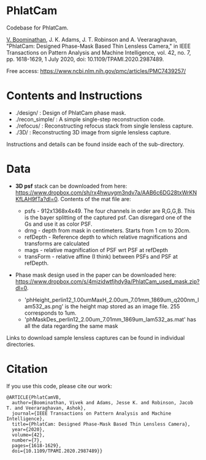 # PhlatCam
Codebase for PhlatCam.

[V. Boominathan](https://vivekboominathan.com/), J. K. Adams, J. T. Robinson and A. Veeraraghavan, "PhlatCam: Designed Phase-Mask Based Thin Lensless Camera," in IEEE Transactions on Pattern Analysis and Machine Intelligence, vol. 42, no. 7, pp. 1618-1629, 1 July 2020, doi: 10.1109/TPAMI.2020.2987489.

Free access: https://www.ncbi.nlm.nih.gov/pmc/articles/PMC7439257/

# Contents and Instructions

- ./design/ : Design of PhlatCam phase mask.
- ./recon_simple/ : A simple single-step reconstruction code.
- ./refocus/ : Reconstructing refocus stack from single lensless capture.
- ./3D/ : Reconstructing 3D image from signle lensless capture.

Instructions and details can be found inside each of the sub-directory.

# Data
- **3D psf** stack can be downloaded from here: https://www.dropbox.com/sh/rx4hwuygm3ndv7a/AAB6c6DG28txWrKNKfLAH9fTa?dl=0. Contents of the mat file are:
  - psfs - 912x1368x4x49. The four channels in order are R,G,G,B. This is the bayer splitting of the captured psf. Can disregard one of the Gs and use it as color PSF.
  - drng - depth from mask in centimeters. Starts from 1 cm to 20cm.
  - refDepth - Reference depth to which relative magnifications and transforms are calculated
  - mags - relative magnification of PSF wrt PSF at refDepth
  - transForm - relative affine (I think) between PSFs and PSF at refDepth.
  
- Phase mask design used in the paper can be downloaded here: https://www.dropbox.com/s/4mjzidwtfjhdy9a/PhlatCam_used_mask.zip?dl=0.
  - 'phHeight_perlin12_1.00umMaxH_2.00um_7.01mm_1869um_q200nm_lam532_as.png' is the height map stored as an image file. 255 corresponds to 1um.
  - 'phMaskDes_perlin12_2.00um_7.01mm_1869um_lam532_as.mat' has all the data regarding the same mask
  
Links to download sample lensless captures can be found in individual directories.

# Citation

If you use this code, please cite our work:
```
@ARTICLE{PhlatCamVB,
  author={Boominathan, Vivek and Adams, Jesse K. and Robinson, Jacob T. and Veeraraghavan, Ashok},
  journal={IEEE Transactions on Pattern Analysis and Machine Intelligence}, 
  title={PhlatCam: Designed Phase-Mask Based Thin Lensless Camera}, 
  year={2020},
  volume={42},
  number={7},
  pages={1618-1629},
  doi={10.1109/TPAMI.2020.2987489}}
```
